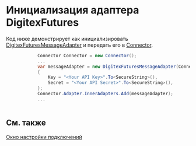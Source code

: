 # Инициализация адаптера DigitexFutures

Код ниже демонстрирует как инициализировать [DigitexFuturesMessageAdapter](xref:StockSharp.DigitexFutures.DigitexFuturesMessageAdapter) и передать его в [Connector](xref:StockSharp.Algo.Connector).

```cs
            Connector Connector = new Connector();				
            ...				
            var messageAdapter = new DigitexFuturesMessageAdapter(Connector.TransactionIdGenerator)
            {
                Key = "<Your API Key>".To<SecureString>(),
                Secret = "<Your API Secret>".To<SecureString>(),
            };
            Connector.Adapter.InnerAdapters.Add(messageAdapter);
            ...	
							
```

## См. также

[Окно настройки подключений](../../../graphical_user_interface/connection_settings_window.md)
